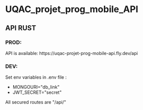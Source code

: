 # UQAC_projet_prog_mobile_API
## API RUST  

### PROD:
<p>API is available: https://uqac-projet-prog-mobile-api.fly.dev/api</p>

### DEV:
<p>Set env variables in .env file :</p>
<ul>
  <li>MONGOURI="db_link"</li>
  <li>JWT_SECRET="secret"</li>
</ul>
<p>All secured routes are "/api/<route>"</p>
